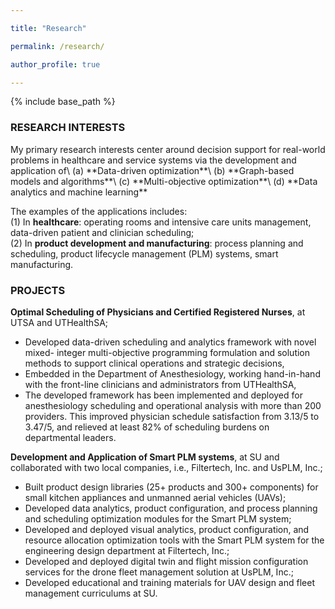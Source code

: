 ```yaml
---

title: "Research"

permalink: /research/

author_profile: true

---
```



{% include base_path %}

<H3>RESEARCH INTERESTS</H3>
My primary research interests center around decision support for real-world problems in healthcare and service systems 
via the development and application of\
(a) **Data-driven optimization**\
(b) **Graph-based models and algorithms**\
(c) **Multi-objective optimization**\
(d) **Data analytics and machine learning**

The examples of the applications includes:\
(1) In **healthcare**: operating rooms and intensive care units management, data-driven patient and clinician scheduling;\
(2) In **product development and manufacturing**: process planning and scheduling, product lifecycle management (PLM) systems, smart manufacturing.

<H3>PROJECTS</H3>


**Optimal Scheduling of Physicians and Certified Registered Nurses**, at
UTSA and UTHealthSA;
- Developed data-driven scheduling and analytics framework with novel mixed-
integer multi-objective programming formulation and solution methods to support clinical operations and strategic decisions,
- Embedded in the Department of Anesthesiology, working hand-in-hand with
the front-line clinicians and administrators from UTHealthSA,
- The developed framework has been implemented and deployed for anesthesiology scheduling and operational analysis with more than 200 providers. This
improved physician schedule satisfaction from 3.13/5 to 3.47/5, and relieved at
least 82% of scheduling burdens on departmental leaders.


**Development and Application of Smart PLM systems**, at SU and collaborated with two local companies, i.e., Filtertech, Inc. and UsPLM, Inc.;
- Built product design libraries (25+ products and 300+ components) for small
kitchen appliances and unmanned aerial vehicles (UAVs);
- Developed data analytics, product configuration, and process planning and
scheduling optimization modules for the Smart PLM system;
- Developed and deployed visual analytics, product configuration, and resource
allocation optimization tools with the Smart PLM system for the engineering
design department at Filtertech, Inc.;
- Developed and deployed digital twin and flight mission configuration services
for the drone fleet management solution at UsPLM, Inc.;
- Developed educational and training materials for UAV design and fleet management curriculums at SU.


